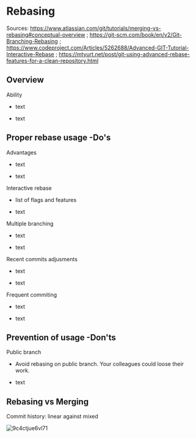 # Rebasing
Sources: https://www.atlassian.com/git/tutorials/merging-vs-rebasing#conceptual-overview ; https://git-scm.com/book/en/v2/Git-Branching-Rebasing ; https://www.codeproject.com/Articles/5262688/Advanced-GIT-Tutorial-Interactive-Rebase ; https://mtyurt.net/post/git-using-advanced-rebase-features-for-a-clean-repository.html 

## Overview
Ability
- text
+ text

## Proper rebase usage -Do's
Advantages
- text
+ text

Interactive rebase
- list of flags and features
+ text

Multiple branching
- text
+ text

Recent commits adjusments
- text
+ text

Frequent commiting
- text
+ text

## Prevention of usage -Don'ts
Public branch
- Avoid rebasing on public branch. Your colleagues could loose their work.
+ text

## Rebasing vs Merging
Commit history: linear against mixed

![9c4ctjue6vl71](https://user-images.githubusercontent.com/79012119/132845480-9913fca6-3b2a-4771-bfc6-8cd1e96e7c10.jpg)
